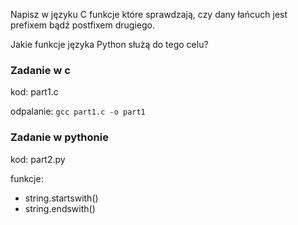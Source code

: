 Napisz w języku C funkcje które sprawdzają, czy dany łańcuch jest prefixem bądź postfixem drugiego.

Jakie funkcje języka Python służą do tego celu?

### Zadanie w c

kod: part1.c

odpalanie: `gcc part1.c -o part1`

### Zadanie w pythonie

kod: part2.py

funkcje:
 - string.startswith()
 - string.endswith()